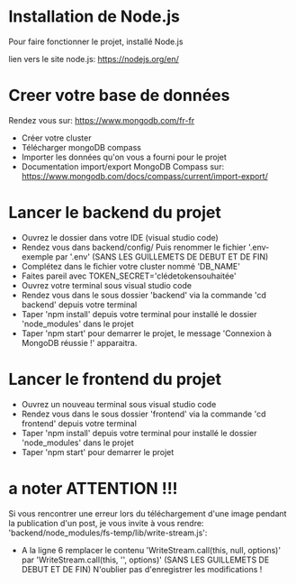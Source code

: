 # Installation de Node.js

Pour faire fonctionner le projet, installé Node.js

lien vers le site node.js: https://nodejs.org/en/

# Creer votre base de données

Rendez vous sur: https://www.mongodb.com/fr-fr

- Créer votre cluster
- Télécharger mongoDB compass
- Importer les données qu'on vous a fourni pour le projet
- Documentation import/export MongoDB Compass sur: https://www.mongodb.com/docs/compass/current/import-export/

# Lancer le backend du projet

- Ouvrez le dossier dans votre IDE (visual studio code)
- Rendez vous dans backend/config/ Puis renommer le fichier '.env-exemple par '.env' (SANS LES GUILLEMETS DE DEBUT ET DE FIN)
- Complétez dans le fichier votre cluster nommé 'DB_NAME'
- Faites pareil avec TOKEN_SECRET='clédetokensouhaitée'
- Ouvrez votre terminal sous visual studio code
- Rendez vous dans le sous dossier 'backend' via la commande 'cd backend' depuis votre terminal
- Taper 'npm install' depuis votre terminal pour installé le dossier 'node_modules' dans le projet
- Taper 'npm start' pour demarrer le projet, le message 'Connexion à MongoDB réussie !' apparaitra.


# Lancer le frontend du projet

- Ouvrez un nouveau terminal sous visual studio code
- Rendez vous dans le sous dossier 'frontend' via la commande 'cd frontend' depuis votre terminal
- Taper 'npm install' depuis votre terminal pour installé le dossier 'node_modules' dans le projet
- Taper 'npm start' pour demarrer le projet

# a noter ATTENTION !!!

Si vous rencontrer une erreur lors du téléchargement d'une image pendant la publication d'un post, je vous invite à vous rendre: 'backend/node_modules/fs-temp/lib/write-stream.js':

- A la ligne 6 remplacer le contenu 'WriteStream.call(this, null, options)' par 'WriteStream.call(this, '', options)' (SANS LES GUILLEMETS DE DEBUT ET DE FIN)
N'oublier pas d'enregistrer les modifications !